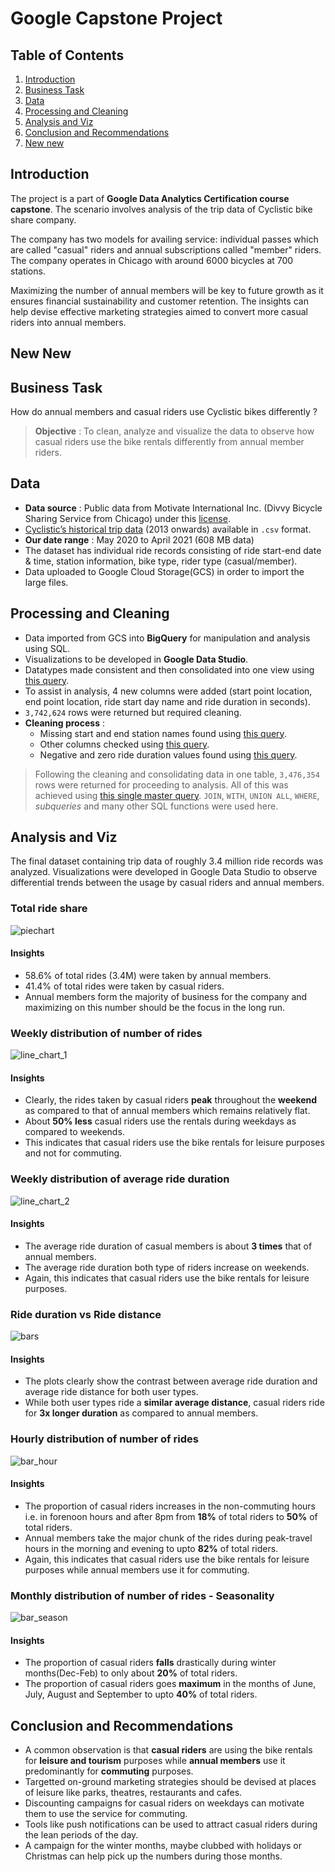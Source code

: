 # Google Capstone Project

## Table of Contents

1. [Introduction](README.md#introduction)
2. [Business Task](README.md#business-task)
3. [Data](README.md#data)
4. [Processing and Cleaning](README.md#processing-and-cleaning)
5. [Analysis and Viz](README.md#analysis-and-viz)
6. [Conclusion and Recommendations](README.md#conclusions)
7. [New new](README.md#newnew)

## Introduction

The project is a part of **Google Data Analytics Certification course capstone**. The scenario involves analysis of the trip data of Cyclistic bike share company.

The company has two models for availing service: individual passes which are called "casual" riders and annual subscriptions called "member" riders.
The company operates in Chicago with around 6000 bicycles at 700 stations.

Maximizing the number of annual members will be key to future growth as it ensures financial sustainability and customer retention. The insights can help devise effective marketing strategies aimed to convert more casual riders into annual members.

## New New

## Business Task

How do annual members and casual riders use Cyclistic bikes differently ?

> **Objective** : To clean, analyze and visualize the data to observe how casual riders use the bike rentals differently from annual member riders. 

## Data

* **Data source** : Public data from Motivate International Inc. (Divvy Bicycle Sharing Service from Chicago) under this [license](https://www.divvybikes.com/data-license-agreement).
* [Cyclistic’s historical trip data](https://divvy-tripdata.s3.amazonaws.com/index.html) (2013 onwards) available in `.csv` format. 
* **Our date range** : May 2020 to April 2021 (608 MB data)
* The dataset has individual ride records consisting of ride start-end date & time, station information, bike type, rider type (casual/member).
* Data uploaded to Google Cloud Storage(GCS) in order to import the large files.

## Processing and Cleaning

* Data imported from GCS into **BigQuery** for manipulation and analysis using SQL.
* Visualizations to be developed in **Google Data Studio**.
* Datatypes made consistent and then consolidated into one view using [this query](https://github.com/shivamgarg444/Cyclistic-Case-Study/blob/main/uncleaned_compile.sql).
* To assist in analysis, 4 new columns were added (start point location, end point location, ride start day name and ride duration in seconds).
* `3,742,624` rows were returned but required cleaning.
* **Cleaning process** :
  * Missing start and end station names found using [this query](station_check.sql).
  * Other columns checked using [this query](columns_check.sql).
  * Negative and zero ride duration values found using [this query](duration_check.sql).
> Following the cleaning and consolidating data in one table, `3,476,354` rows were returned for proceeding to analysis. All of this was achieved using [this single master query](single_query.sql). `JOIN`, `WITH`, `UNION ALL`, `WHERE`, _subqueries_ and many other SQL functions were used here.

## Analysis and Viz

The final dataset containing trip data of roughly 3.4 million ride records was analyzed. 
Visualizations were developed in Google Data Studio to observe differential trends between the usage by casual riders and annual members.  


### Total ride share
![piechart](viz/pie_chart.PNG)
#### **Insights**
* 58.6% of total rides (3.4M) were taken by annual members.
* 41.4% of total rides were taken by casual riders.
* Annual members form the majority of business for the company and maximizing on this number should be the focus in the long run.


### Weekly distribution of number of rides
![line_chart_1](viz/line_chart_1.PNG)
#### **Insights**
* Clearly, the rides taken by casual riders __peak__ throughout the __weekend__ as compared to that of annual members which remains relatively flat. 
* About __50% less__ casual riders use the rentals during weekdays as compared to weekends.  
* This indicates that casual riders use the bike rentals for leisure purposes and not for commuting.     


### Weekly distribution of average ride duration
![line_chart_2](viz/line_chart_2.PNG)
#### **Insights**
* The average ride duration of casual members is  about __3 times__ that of annual members.
* The average ride duration both type of riders increase on weekends.
* Again, this indicates that casual riders use the bike rentals for leisure purposes.  


### Ride duration vs Ride distance
![bars](viz/bars_dist_duration.PNG)
#### **Insights**
* The plots clearly show the contrast between average ride duration and average ride distance  for both user types. 
* While both user types ride a __similar average distance__, casual riders ride for __3x longer duration__ as compared to annual members.     


### Hourly distribution of number of rides
![bar_hour](viz/bar_hour.PNG)
#### **Insights**
* The proportion of casual riders increases in the non-commuting hours i.e. in forenoon hours and after 8pm from __18%__ of total riders to __50%__ of total riders.
* Annual members take the major chunk of the rides during peak-travel hours in the morning and evening to upto __82%__ of total riders. 
* Again, this indicates that casual riders use the bike rentals for leisure purposes while annual members use it for commuting.  


### Monthly distribution of number of rides - Seasonality 
![bar_season](viz/bar_season.PNG)
#### **Insights**
* The proportion of casual riders __falls__ drastically during winter months(Dec-Feb) to only about __20%__ of total riders.
* The proportion of casual riders goes __maximum__ in the months of June, July, August and September to upto __40%__ of total riders.  


## Conclusion and Recommendations

* A common observation is that __casual riders__ are using the bike rentals for __leisure and tourism__ purposes while __annual members__ use it predominantly for __commuting__ purposes.
* Targetted on-ground marketing strategies should be devised at places of leisure like parks, theatres, restaurants and cafes.  
* Discounting campaigns for casual riders on weekdays can motivate them to use the service for commuting. 
* Tools like push notifications can be used to attract casual riders during the lean periods of the day.
* A campaign for the winter months, maybe clubbed with holidays or Christmas can help pick up the numbers during those months.
